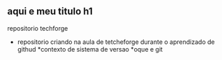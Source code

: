 ## aqui e meu titulo h1
repositorio  techforge
* repositorio criando na aula de tetcheforge 
durante o aprendizado de githud
*contexto de sistema de versao
*oque e git

